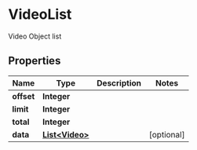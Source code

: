 

# VideoList

Video Object list

## Properties

| Name | Type | Description | Notes |
|------------ | ------------- | ------------- | -------------|
|**offset** | **Integer** |  |  |
|**limit** | **Integer** |  |  |
|**total** | **Integer** |  |  |
|**data** | [**List&lt;Video&gt;**](Video.md) |  |  [optional] |



